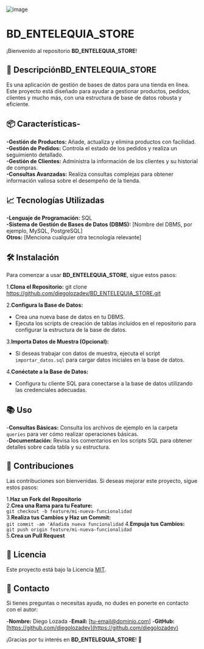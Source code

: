 ![image](https://github.com/user-attachments/assets/eaa6b40e-fda3-40db-9f04-0d3ffaae09b5)

# BD_ENTELEQUIA_STORE

¡Bienvenido al repositorio **BD_ENTELEQUIA_STORE**!

## 🚀 Descripción**BD_ENTELEQUIA_STORE** 
Es una aplicación de gestión de bases de datos para una tienda en línea. Este proyecto está diseñado para ayudar a gestionar productos, pedidos, clientes y mucho más, con una estructura de base de datos robusta y eficiente.

## 📦 Características-
**-Gestión de Productos:** Añade, actualiza y elimina productos con facilidad.  
**-Gestión de Pedidos:** Controla el estado de los pedidos y realiza un seguimiento detallado.  
**-Gestión de Clientes:** Administra la información de los clientes y su historial de compras.  
**-Consultas Avanzadas:** Realiza consultas complejas para obtener información valiosa sobre el desempeño de la tienda.  

## 📈 Tecnologías Utilizadas
**-Lenguaje de Programación:** SQL  
**-Sistema de Gestión de Bases de Datos (DBMS):** [Nombre del DBMS, por ejemplo, MySQL, PostgreSQL]  
**Otros:** [Menciona cualquier otra tecnología relevante]  

## 🛠 Instalación

Para comenzar a usar **BD_ENTELEQUIA_STORE**, sigue estos pasos:  

1.**Clona el Repositorio:**
   git clone https://github.com/diegolozadev/BD_ENTELEQUIA_STORE.git  
   
2.**Configura la Base de Datos:**   
   - Crea una nueva base de datos en tu DBMS.  
   - Ejecuta los scripts de creación de tablas incluidos en el repositorio para configurar la estructura de la base de datos.  

3.**Importa Datos de Muestra (Opcional):**   
   - Si deseas trabajar con datos de muestra, ejecuta el script `importar_datos.sql` para cargar datos iniciales en la base de datos.  

4.**Conéctate a la Base de Datos:**   
   - Configura tu cliente SQL para conectarse a la base de datos utilizando las credenciales adecuadas.  

## 📚 Uso
-**Consultas Básicas:** Consulta los archivos de ejemplo en la carpeta `queries` para ver cómo realizar operaciones básicas.  
-**Documentación:** Revisa los comentarios en los scripts SQL para obtener detalles sobre cada tabla y su estructura.  

## 🔧 Contribuciones

Las contribuciones son bienvenidas. Si deseas mejorar este proyecto, sigue estos pasos:  

1.**Haz un Fork del Repositorio**  
2.**Crea una Rama para tu Feature:**  
        `git checkout -b feature/mi-nueva-funcionalidad`  
3.**Realiza tus Cambios y Haz un Commit:**  
         `git commit -am 'Añadida nueva funcionalidad` 
4.**Empuja tus Cambios:**  
         `git push origin feature/mi-nueva-funcionalidad`  
5.**Crea un Pull Request**  

## 📄 Licencia

Este proyecto está bajo la Licencia [MIT](LICENSE).  

## 🤝 Contacto

Si tienes preguntas o necesitas ayuda, no dudes en ponerte en contacto con el autor:

-**Nombre:** Diego Lozada
-**Email:** [tu-email@dominio.com]
-**GitHub:** [https://github.com/diegolozadev](https://github.com/diegolozadev)

¡Gracias por tu interés en **BD_ENTELEQUIA_STORE**! 🚀

